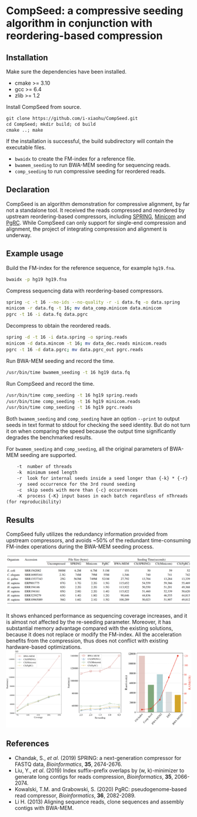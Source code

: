 # CompSeed: a compressive seeding algorithm in conjunction with reordering-based compression

## Installation

Make sure the dependencies have been installed.
- cmake >= 3.10
- gcc >= 6.4
- zlib >= 1.2

Install CompSeed from source.
```
git clone https://github.com/i-xiaohu/CompSeed.git
cd CompSeed; mkdir build; cd build
cmake ..; make
```

If the installation is successful, the build subdirectory will contain the executable files.
 - `bwaidx` to create the FM-index for a reference file.
 - `bwamem_seeding` to run BWA-MEM seeding for sequencing reads.
 - `comp_seeding` to run compressive seeding for reordered reads.

## Declaration

CompSeed is an algorithm demonstration for compressive alignment, by far not a standalone tool. It 
received the reads compressed and reordered by upstream reordering-based compressors, including 
[SPRING](https://github.com/shubhamchandak94/Spring),  [Minicom](https://github.com/yuansliu/minicom) 
and [PgRC](https://github.com/kowallus/PgRC). While CompSeed can only support for single-end compression and alignment, 
the project of integrating compression and alignment is underway.

## Example usage

Build the FM-index for the reference sequence, for example `hg19.fna`.

```bash
bwaidx -p hg19 hg19.fna
``` 

Compress sequencing data with reordering-based compressors.
```bash
spring -c -t 16 --no-ids --no-quality -r -i data.fq -o data.spring
minicom -r data.fq -t 16; mv data_comp.minicom data.minicom
pgrc -t 16 -i data.fq data.pgrc
```

Decompress to obtain the reordered reads.
```bash
spring -d -t 16 -i data.spring -o spring.reads
minicom -d data.mincom -t 16; mv data_dec.reads minicom.reads
pgrc -t 16 -d data.pgrc; mv data.pgrc_out pgrc.reads
```

Run BWA-MEM seeding and record the time.
```bash
/usr/bin/time bwamem_seeding -t 16 hg19 data.fq 
```

Run CompSeed and record the time.
```bash
/usr/bin/time comp_seeding -t 16 hg19 spring.reads 
/usr/bin/time comp_seeding -t 16 hg19 minicom.reads
/usr/bin/time comp_seeding -t 16 hg19 pgrc.reads
```

Both `bwamem_seeding` and `comp_seeding` have an option `--print` to output seeds in text format to stdout for
checking the seed identity. But do not turn it on when comparing the speed because the output time significantly degrades
the benchmarked results.

For `bwamem_seeding` and `comp_seeding`, all the original parameters of BWA-MEM seeding are supported.
```
    -t  number of threads
    -k  minimum seed length
    -r  look for internal seeds inside a seed longer than {-k} * {-r}
    -y  seed occurrence for the 3rd round seeding
    -c  skip seeds with more than {-c} occurrences
    -K  process {-K} input bases in each batch regardless of nThreads (for reproducibility)
```

## Results
CompSeed fully utilizes the redundancy information provided from upstream compressors, and avoids ~50% of the redundant
time-consuming FM-index operations during the BWA-MEM seeding process.

![Seeding time of BWA-MEM and CompSeed](run_and_test/Table1.jpg)

It shows enhanced performance as sequencing coverage increases, and it is almost not affected by the re-seeding parameter.
Moreover, it has substantial memory advantage compared with the existing solutions, because it does not replace or modify 
the FM-index. All the acceleration benefits from the compression, thus does not conflict with existing hardware-based optimizations.
![Seeding time of BWA-MEM and CompSeed](run_and_test/Figure1.jpg)

## References

* Chandak, S., *et al*. (2019) SPRING: a next-generation compressor for FASTQ data, *Bioinformatics*, **35**,
  2674-2676.
* Liu, Y., *et al*. (2019) Index suffix–prefix overlaps by (w, k)-minimizer to generate long contigs for reads compression, *Bioinformatics*, **35**,
  2066-2074.
* Kowalski, T.M. and Grabowski, S. (2020) PgRC: pseudogenome-based read compressor, *Bioinformatics*, **36**,
  2082-2089.
* Li H. (2013) Aligning sequence reads, clone sequences and assembly contigs
  with BWA-MEM.

